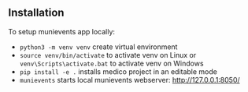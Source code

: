 ## Installation

To setup munievents app locally:

* ```python3 -m venv venv``` create virtual environment
* ```source venv/bin/activate``` to activate venv on Linux or  ```venv\Scripts\activate.bat``` to activate venv on Windows
* ```pip install -e .``` installs medico project in an editable mode
* ```munievents``` starts local munievents webserver: http://127.0.0.1:8050/